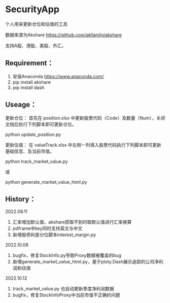 # SecurityApp
个人用来更新仓位和估值的工具

数据来源为Akshare https://github.com/akfamily/akshare

支持A股、港股、美股、外汇。

## Requirement：

1. 安装Anaconda https://www.anaconda.com/
2. pip install akshare
3. pip install dash

## Useage：

更新仓位：
首先在 position.xlsx 中更新股票代码（Code）及数量（Num），关闭文档后执行下列脚本即可更新仓位。

python update_position.py

更新估值：
在 valueTrack.xlsx 中左侧一列填入股票代码执行下列脚本即可更新基础信息、及当前市值。

python track_market_value.py

或

python generate_market_value_html.py

## History：
2022.08.11 
1. 汇率增加默认值，akshare获取不到时取默认值进行汇率换算
2. pdframe中key同时支持英文与中文
3. 新增股债利差分位脚本interest_margin.py

2022.10.08
1. bugfix，修复StockInfo.py导致Proxy数据被覆盖的bug
2. 新增generate_market_value_html.py，基于ploty.Dash展示追踪的公司净利润和估值

2022.10.12
1. track_market_value.py 也自动更新季度净利润数据
2. bugfix，修复StockInfoProxy中当前市值不正确的问题
